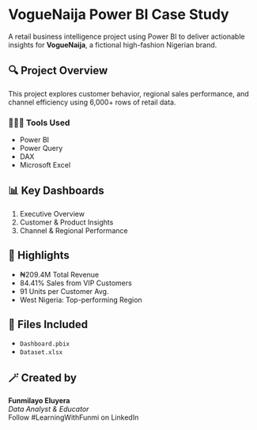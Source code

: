 # VogueNaija Power BI Case Study

A retail business intelligence project using Power BI to deliver actionable insights for **VogueNaija**, a fictional high-fashion Nigerian brand.

## 🔍 Project Overview

This project explores customer behavior, regional sales performance, and channel efficiency using 6,000+ rows of retail data.

### 👩🏽‍💻 Tools Used
- Power BI
- Power Query
- DAX
- Microsoft Excel

## 📊 Key Dashboards
1. Executive Overview
2. Customer & Product Insights
3. Channel & Regional Performance

## 📌 Highlights
- ₦209.4M Total Revenue
- 84.41% Sales from VIP Customers
- 91 Units per Customer Avg.
- West Nigeria: Top-performing Region

## 📁 Files Included
- `Dashboard.pbix`
- `Dataset.xlsx`

## 🪄 Created by
**Funmilayo Eluyera**  
*Data Analyst & Educator*  
Follow #LearningWithFunmi on LinkedIn

